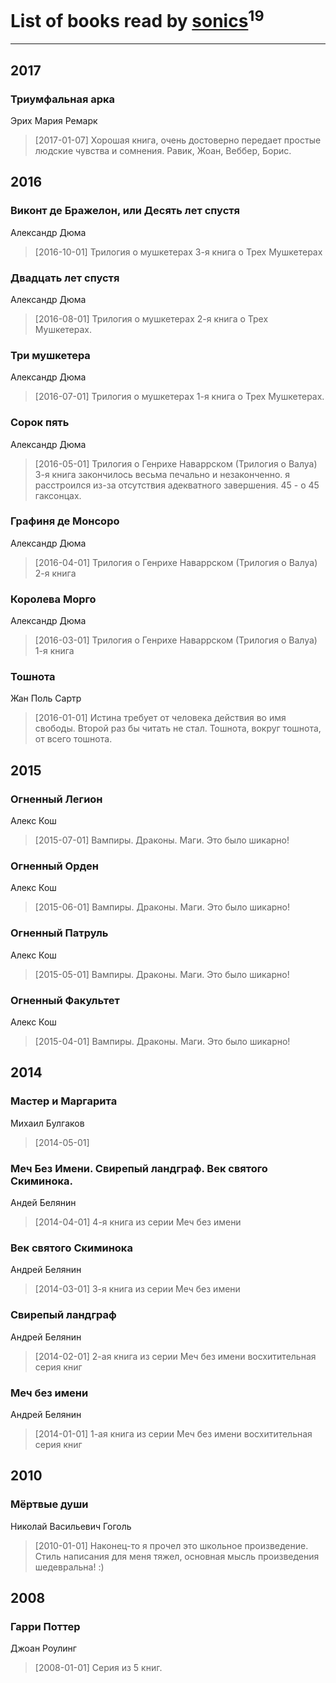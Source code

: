 # List of books read by [sonics](http://vk.com/id5880221)<sup>19</sup>
---

## 2017

### Триумфальная арка
Эрих Мария Ремарк
> [2017-01-07] Хорошая книга, очень достоверно передает простые людские чувства и сомнения.
> Равик, Жоан, Веббер, Борис.



## 2016

### Виконт де Бражелон, или Десять лет спустя
Александр Дюма
> [2016-10-01] Трилогия о мушкетерах
> 3-я книга о Трех Мушкетерах


### Двадцать лет спустя
Александр Дюма
> [2016-08-01] Трилогия о мушкетерах
> 2-я книга о Трех Мушкетерах.


### Три мушкетера
Александр Дюма
> [2016-07-01] Трилогия о мушкетерах
> 1-я книга о Трех Мушкетерах.


### Сорок пять
Александр Дюма
> [2016-05-01] Трилогия о Генрихе Наваррском (Трилогия о Валуа)
> 3-я книга
> закончилось весьма печально и незаконченно.
> я расстроился из-за отсутствия адекватного завершения.
> 45 - о 45 гаксонцах.


### Графиня де Монсоро
Александр Дюма
> [2016-04-01] Трилогия о Генрихе Наваррском (Трилогия о Валуа)
> 2-я книга


### Королева Морго
Александр Дюма
> [2016-03-01] Трилогия о Генрихе Наваррском (Трилогия о Валуа)
> 1-я книга


### Тошнота
Жан Поль Сартр
> [2016-01-01] Истина требует от человека действия во имя свободы.
> Второй раз бы читать не стал. Тошнота, вокруг тошнота, от всего тошнота.



## 2015

### Огненный Легион
Алекс Кош
> [2015-07-01] Вампиры. Драконы. Маги.
> Это было шикарно!


### Огненный Орден
Алекс Кош
> [2015-06-01] Вампиры. Драконы. Маги.
> Это было шикарно!


### Огненный Патруль
Алекс Кош
> [2015-05-01] Вампиры. Драконы. Маги.
> Это было шикарно!


### Огненный Факультет
Алекс Кош
> [2015-04-01] Вампиры. Драконы. Маги.
> Это было шикарно!



## 2014

### Мастер и Маргарита
Михаил Булгаков
> [2014-05-01] 


### Меч Без Имени. Свирепый ландграф. Век святого Скиминока.
Андей Белянин
> [2014-04-01] 4-я книга из серии Меч без имени


### Век святого Скиминока
Андрей Белянин
> [2014-03-01] 3-я книга из серии Меч без имени


### Свирепый ландграф
Андрей Белянин
> [2014-02-01] 2-ая книга из серии Меч без имени
> восхитительная серия книг


### Меч без имени
Андрей Белянин
> [2014-01-01] 1-ая книга из серии Меч без имени
> восхитительная серия книг



## 2010

### Мёртвые души
Николай Васильевич Гоголь
> [2010-01-01] Наконец-то я прочел это школьное произведение.
> Стиль написания для меня тяжел, основная мысль произведения шедевральна! :)



## 2008

### Гарри Поттер
Джоан Роулинг
> [2008-01-01] Серия из 5 книг.



